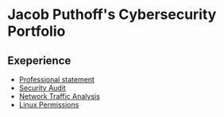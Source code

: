 # **Jacob Puthoff's Cybersecurity Portfolio**
## **Exeperience**
- [Professional statement](https://docs.google.com/document/d/1uNCtmP9PDCE40Cu1q4p9vj1T9Fx8m4uMRCiBDMg8Jzk/edit?usp=sharing)
- [Security Audit](https://docs.google.com/document/d/1--8AN_7k65IdReNIPuxEywx9nyNS41BHqZCAtRCHXnc/edit?usp=sharing)
- [Network Traffic Analysis](https://docs.google.com/document/d/1aND0F9J5XwUGxfrDz9UfS0TxVW7305Y9hGbaijHgL7Y/edit?usp=sharing)
- [Linux Permissions](https://docs.google.com/document/d/1t4r-j--eEIrwp9KtaH_X-eKLHnlVjjtJSPAB20GP6L8/edit?usp=sharing&resourcekey=0-emmdCRhUVGYDYtC7Xb1X1A)
